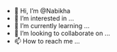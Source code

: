 - 👋 Hi, I’m @Nabikha
- 👀 I’m interested in ...
- 🌱 I’m currently learning ...
- 💞️ I’m looking to collaborate on ...
- 📫 How to reach me ...

<!---
Nabikha/Nabikha is a ✨ special ✨ repository because its `README.md` (this file) appears on your GitHub profile.
You can click the Preview link to take a look at your changes.
--->
